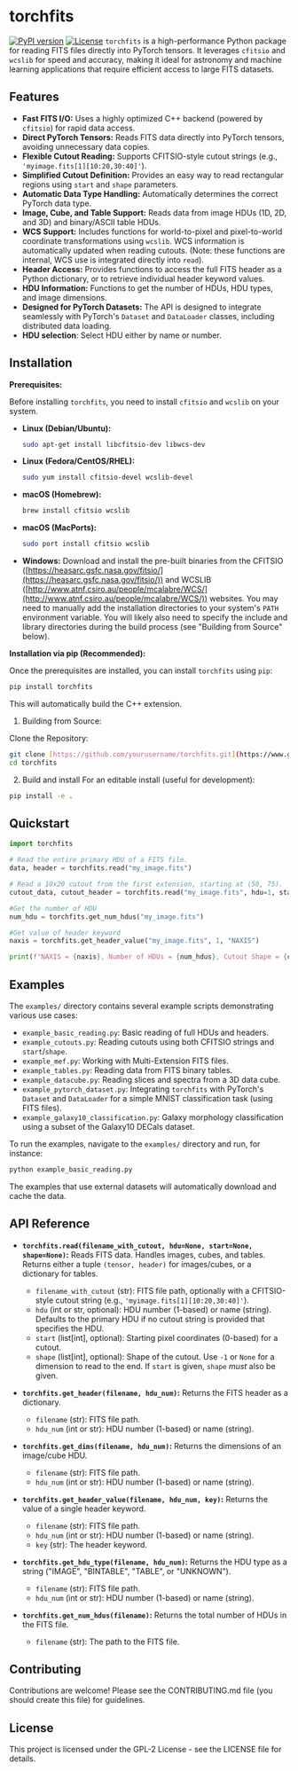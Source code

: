 # torchfits

[![PyPI version](https://badge.fury.io/py/torchfits.svg)](https://badge.fury.io/py/torchfits)  [![License](https://img.shields.io/badge/License-MIT-blue.svg)](https://opensource.org/licenses/MIT) `torchfits` is a high-performance Python package for reading FITS files directly into PyTorch tensors. It leverages `cfitsio` and `wcslib` for speed and accuracy, making it ideal for astronomy and machine learning applications that require efficient access to large FITS datasets.

## Features

*   **Fast FITS I/O:** Uses a highly optimized C++ backend (powered by `cfitsio`) for rapid data access.
*   **Direct PyTorch Tensors:** Reads FITS data directly into PyTorch tensors, avoiding unnecessary data copies.
*   **Flexible Cutout Reading:**  Supports CFITSIO-style cutout strings (e.g., `'myimage.fits[1][10:20,30:40]'`).
*   **Simplified Cutout Definition:** Provides an easy way to read rectangular regions using `start` and `shape` parameters.
*   **Automatic Data Type Handling:** Automatically determines the correct PyTorch data type.
*   **Image, Cube, and Table Support:** Reads data from image HDUs (1D, 2D, and 3D) and binary/ASCII table HDUs.
*   **WCS Support:** Includes functions for world-to-pixel and pixel-to-world coordinate transformations using `wcslib`. WCS information is automatically updated when reading cutouts. (Note: these functions are internal, WCS use is integrated directly into `read`).
*   **Header Access:** Provides functions to access the full FITS header as a Python dictionary, or to retrieve individual header keyword values.
*   **HDU Information:** Functions to get the number of HDUs, HDU types, and image dimensions.
*   **Designed for PyTorch Datasets:** The API is designed to integrate seamlessly with PyTorch's `Dataset` and `DataLoader` classes, including distributed data loading.
* **HDU selection**: Select HDU either by name or number.

## Installation

**Prerequisites:**

Before installing `torchfits`, you need to install `cfitsio` and `wcslib` on your system.

*   **Linux (Debian/Ubuntu):**

    ```bash
    sudo apt-get install libcfitsio-dev libwcs-dev
    ```

*   **Linux (Fedora/CentOS/RHEL):**

    ```bash
    sudo yum install cfitsio-devel wcslib-devel
    ```

*   **macOS (Homebrew):**

    ```bash
    brew install cfitsio wcslib
    ```

*   **macOS (MacPorts):**

    ```bash
    sudo port install cfitsio wcslib
    ```

*   **Windows:**
    Download and install the pre-built binaries from the CFITSIO ([https://heasarc.gsfc.nasa.gov/fitsio/](https://heasarc.gsfc.nasa.gov/fitsio/)) and WCSLIB ([http://www.atnf.csiro.au/people/mcalabre/WCS/](http://www.atnf.csiro.au/people/mcalabre/WCS/)) websites.  You may need to manually add the installation directories to your system's `PATH` environment variable.  You will likely also need to specify the include and library directories during the build process (see "Building from Source" below).

**Installation via pip (Recommended):**

Once the prerequisites are installed, you can install `torchfits` using `pip`:

```bash
pip install torchfits
```

This will automatically build the C++ extension.

1. Building from Source:

Clone the Repository:
```bash
git clone [https://github.com/yourusername/torchfits.git](https://www.google.com/search?q=https://github.com/yourusername/torchfits.git)  # REPLACE with your repo URL
cd torchfits
```

2. Build and install
For an editable install (useful for development):
```bash
pip install -e .
```

## Quickstart
```python
import torchfits

# Read the entire primary HDU of a FITS file.
data, header = torchfits.read("my_image.fits")

# Read a 10x20 cutout from the first extension, starting at (50, 75).
cutout_data, cutout_header = torchfits.read("my_image.fits", hdu=1, start=[50, 75], shape=[10, 20])

#Get the number of HDU
num_hdu = torchfits.get_num_hdus("my_image.fits")

#Get value of header keyword
naxis = torchfits.get_header_value("my_image.fits", 1, "NAXIS")

print(f"NAXIS = {naxis}, Number of HDUs = {num_hdus}, Cutout Shape = {cutout_data.shape}")
```

## Examples

The `examples/` directory contains several example scripts demonstrating various use cases:

*   `example_basic_reading.py`: Basic reading of full HDUs and headers.
*   `example_cutouts.py`: Reading cutouts using both CFITSIO strings and `start`/`shape`.
*   `example_mef.py`: Working with Multi-Extension FITS files.
*   `example_tables.py`: Reading data from FITS binary tables.
*   `example_datacube.py`: Reading slices and spectra from a 3D data cube.
*   `example_pytorch_dataset.py`: Integrating `torchfits` with PyTorch's `Dataset` and `DataLoader` for a simple MNIST classification task (using FITS files).
*  `example_galaxy10_classification.py`: Galaxy morphology classification using a subset of the Galaxy10 DECals dataset.

To run the examples, navigate to the `examples/` directory and run, for instance:

```bash
python example_basic_reading.py
```

The examples that use external datasets will automatically download and cache the data.

## API Reference

*   **`torchfits.read(filename_with_cutout, hdu=None, start=None, shape=None)`:** Reads FITS data.  Handles images, cubes, and tables.  Returns either a tuple `(tensor, header)` for images/cubes, or a dictionary for tables.
    *   `filename_with_cutout` (str):  FITS file path, optionally with a CFITSIO-style cutout string (e.g., `'myimage.fits[1][10:20,30:40]'`).
    *   `hdu` (int or str, optional): HDU number (1-based) or name (string). Defaults to the primary HDU if no cutout string is provided that specifies the HDU.
    *   `start` (list[int], optional): Starting pixel coordinates (0-based) for a cutout.
    *   `shape` (list[int], optional): Shape of the cutout.  Use `-1` or `None` for a dimension to read to the end.  If `start` is given, `shape` *must* also be given.

*   **`torchfits.get_header(filename, hdu_num)`:** Returns the FITS header as a dictionary.
    *   `filename` (str):  FITS file path.
    *    `hdu_num` (int or str): HDU number (1-based) or name (string).

*   **`torchfits.get_dims(filename, hdu_num)`:** Returns the dimensions of an image/cube HDU.
    *   `filename` (str):  FITS file path.
    *    `hdu_num` (int or str): HDU number (1-based) or name (string).
*   **`torchfits.get_header_value(filename, hdu_num, key)`:** Returns the value of a single header keyword.
    *   `filename` (str):  FITS file path.
    *   `hdu_num` (int or str): HDU number (1-based) or name (string).
    *    `key` (str): The header keyword.

*   **`torchfits.get_hdu_type(filename, hdu_num)`:** Returns the HDU type as a string ("IMAGE", "BINTABLE", "TABLE", or "UNKNOWN").
    *   `filename` (str):  FITS file path.
    *   `hdu_num` (int or str): HDU number (1-based) or name (string).

*   **`torchfits.get_num_hdus(filename)`:** Returns the total number of HDUs in the FITS file.
    *  `filename` (str): The path to the FITS file.

## Contributing
Contributions are welcome!  Please see the CONTRIBUTING.md file (you should create this file) for guidelines.

## License
This project is licensed under the GPL-2 License - see the LICENSE file for details.

